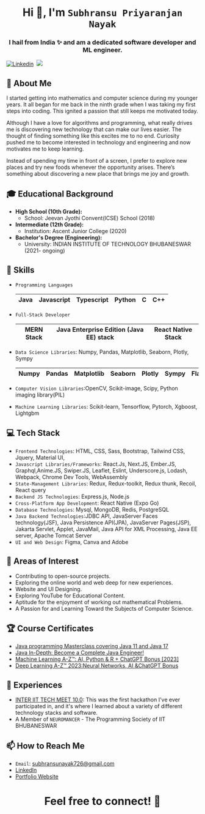 <h1 align="center">Hi 👋, I'm <code>Subhransu Priyaranjan Nayak</code></h1>
<h3 align="center">I hail from India ✨ and am a dedicated software developer and ML engineer. </h3>


[![Linkedin](https://img.shields.io/badge/LinkedIn-0077B5?style=for-the-badge&logo=linkedin&logoColor=white)](https://www.linkedin.com/in/subhransu-p-nayak/)&nbsp; 
![](https://Visitor-badge.glitch.me/badge?page_id=spidy20.profileviews-badge)


## 🧐 About Me

I started getting into mathematics and computer science during my younger years. It all began for me back in the ninth grade when I was taking my first steps into coding. This ignited a passion that still keeps me motivated today.

Although I have a love for algorithms and programming, what really drives me is discovering new technology that can make our lives easier. The thought of finding something like this excites me to no end. Curiosity pushed me to become interested in technology and engineering and now motivates me to keep learning.

Instead of spending my time in front of a screen, I prefer to explore new places and try new foods whenever the opportunity arises. There’s something about discovering a new place that brings me joy and growth.

## 🎓 Educational Background

- **High School (10th Grade):**
  - School: Jeevan Jyothi Convent(ICSE) School (2018)
- **Intermediate (12th Grade):**
  - Institution: Ascent Junior College (2020)
- **Bachelor's Degree (Engineering):**
  - University: INDIAN INSTITUTE OF TECHNOLOGY BHUBANESWAR (2021- ongoing)

## 🔧 Skills

- `Programming Languages`
   
    | Java | Javascript | Typescript | Python | C | C++ | 
    | :---: | :---: | :---: | :---: | :---: | :---: | 
  
- `Full-Stack Developer`

   | MERN Stack | Java Enterprise Edition (Java EE) stack | React Native Stack | 
   | :---: | :---: | :---: |
  
- `Data Science Libraries`: Numpy, Pandas, Matplotlib, Seaborn, Plotly, Sympy

   | Numpy | Pandas | Matplotlib | Seaborn | Plotly | Sympy | Flask | Statsmodel |
   | :---: | :---: | :---: | :---: | :---: | :---: | :---: | :---: |
   
- `Computer Vision Libraries`:OpenCV, Scikit-image, Scipy, Python imaging library(PIL)
- `Machine Learning Libraries`: Scikit-learn, Tensorflow, Pytorch, Xgboost, Lightgbm

    



## 💻 Tech Stack

- `Frontend Technologies`: HTML, CSS, Sass, Bootstrap, Tailwind CSS, Jquery, Material UI, 
- `Javascript Libraries/Frameworks`:  React.Js, Next.JS, Ember.JS, Graphql,Anime.JS, Swiper.JS, Leaflet, Eslint, Underscore.js, Lodash, Webpack, Chrome Dev Tools, WebAssembly 
- `State-Management Libraries`: Redux, Redux-toolkit, Redux thunk, Recoil, React query
- `Backend JS Technologies`: Express.js, Node.js
- `Cross-Platform App Development`: React Native (Expo Go)
- `Database Technologies`: Mysql, MongoDB, Redis, PostgreSQL
- `Java Backend Technologies`:JDBC API, JavaServer Faces technology(JSF), Java Persistence API(JPA), JavaServer Pages(JSP), Jakarta Servlet, Applet, JavaMail, Java API for XML Processing, Java EE server, Apache Tomcat Server
- `UI and Web Design`: Figma, Canva and Adobe


## 🌱 Areas of Interest

- Contributing to open-source projects.
- Exploring the online world and web deep for new experiences.
- Website and UI Designing.
- Exploring YouTube for Educational Content.
- Aptitude for the enjoyment of working out mathematical Problems.
- A Passion for and Learning Toward the Subjects of Computer Science.
  

## 🏆 Course Certificates

- [Java programming Masterclass covering Java 11 and Java 17](https://drive.google.com/file/d/16ZFEBtMJHk6Weu8XVW7-L0k7HJD3nUxK/view?usp=sharing)
- [Java In-Depth: Become a Complete Java Engineer!](https://drive.google.com/file/d/12SH5TnUe1in4ykmuMXb3kn4-PGWdgDyG/view?usp=sharing)
- [Machine Learning A-Z™: AI, Python & R + ChatGPT Bonus [2023]](https://drive.google.com/file/d/1c1gn87jBX0uvSe-2GFx0N2j8amCexLo2/view?usp=sharing)
- [Deep Learning A-Z™ 2023:Neural Networks, AI &ChatGPT Bonus](https://drive.google.com/file/d/1PA6PjoYBLVx6uK3UZJ2l3QkueWgY5dM8/view?usp=sharing)

## 💼 Experiences

- [INTER IIT TECH MEET 10.0](https://drive.google.com/file/d/1EaAh0NhMKyq-5XM5L7PDq1qvw-X8HsDI/view?usp=sharing): This was the first hackathon I've ever participated in, and it's where I learned about a variety of different technology stacks and software.
- A Member of `NEUROMANCER` - The Programming Society of IIT BHUBANESWAR 


## 📫 How to Reach Me

- `Email`: subhransunayak726@gmail.com
- [LinkedIn](https://www.linkedin.com/in/subhransu-priyanjan-nayak-4a02a4225/)
- [Portfolio Website](Link)

<h1 align="center">Feel free to connect! 🚀</h1>


<!---
NayakSubhransu/NayakSubhransu is a ✨ special ✨ repository because its `README.md` (this file) appears on your GitHub profile.
You can click the Preview link to take a look at your changes.
--->


